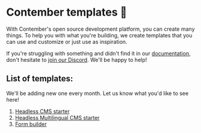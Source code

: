 # Contember templates 🚀

With Contember's open source development platform, you can create many things. To help you with what you're building, we create templates that you can use and customize or just use as inspiration.

If you're struggling with something and didn't find it in our [documentation](https://docs.contember.com), don't hesitate to [join our Discord](https://discord.com/invite/EkhsuAK2Fg). We'll be happy to help!

## List of templates:

We'll be adding new one every month. Let us know what you'd like to see here!

1. [Headless CMS starter](/headless-cms)
1. [Headless Multilingual CMS starter](/headless-multilingual-cms)
1. [Form builder](/form-builder)
